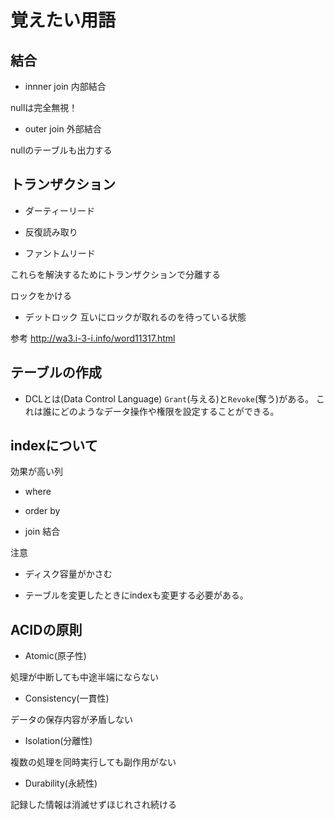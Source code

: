 # 覚えたい用語

## 結合

 - innner join 内部結合

  nullは完全無視！


 - outer join 外部結合

  nullのテーブルも出力する


## トランザクション

- ダーティーリード

- 反復読み取り

- ファントムリード

これらを解決するためにトランザクションで分離する

ロックをかける

- デットロック
  互いにロックが取れるのを待っている状態

参考
http://wa3.i-3-i.info/word11317.html


## テーブルの作成
- DCLとは(Data Control Language)
`Grant`(与える)と`Revoke`(奪う)がある。
これは誰にどのようなデータ操作や権限を設定することができる。


## indexについて

効果が高い列

- where

- order by

- join 結合

注意

- ディスク容量がかさむ

- テーブルを変更したときにindexも変更する必要がある。

## ACIDの原則

- Atomic(原子性)

処理が中断しても中途半端にならない

- Consistency(一貫性)

データの保存内容が矛盾しない

- Isolation(分離性)

複数の処理を同時実行しても副作用がない

- Durability(永続性)

記録した情報は消滅せずほじれされ続ける
